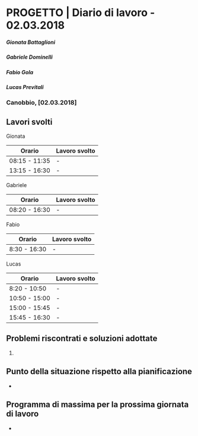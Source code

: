 # PROGETTO | Diario di lavoro - 02.03.2018
##### Gionata Battaglioni
##### Gabriele Dominelli
##### Fabio Gola
##### Lucas Previtali
### Canobbio, [02.03.2018]

## Lavori svolti
Gionata

|Orario        |Lavoro svolto                 |
|--------------|------------------------------|
|08:15 - 11:35 |-||10:30 -                   
|13:15 - 16:30 |-|


Gabriele

|Orario        |Lavoro svolto                 |
|--------------|------------------------------|
|08:20 - 16:30 |-|


Fabio

|Orario        |Lavoro svolto                 |
|--------------|------------------------------|
|8:30 - 16:30 |-|


Lucas


|Orario        |Lavoro svolto                 |
|--------------|------------------------------|
|8:20 - 10:50 |-|
|10:50 - 15:00 |-|
|15:00 - 15:45 |-|
|15:45 - 16:30 | -|



##  Problemi riscontrati e soluzioni adottate
1. 
##  Punto della situazione rispetto alla pianificazione
- 

## Programma di massima per la prossima giornata di lavoro
- 

